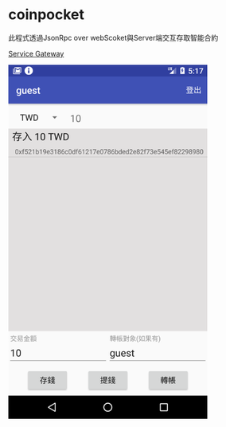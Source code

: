 # coinpocket
此程式透過JsonRpc over webScoket與Server端交互存取智能合約

[Service Gateway](https://github.com/jimliuxyz/coinpocket)

<img src="./Screenshot_1526361423.png" width="400">
